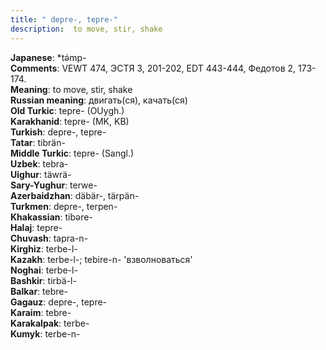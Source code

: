 ```yaml
---
title: " depre-, tepre-"
description:  to move, stir, shake
---
```


<strong>Japanese</strong>:  *tǝ́mp-<br>
<strong>Comments</strong>:  VEWT 474, ЭСТЯ 3, 201-202, EDT 443-444, Федотов 2, 173-174.<br>
<strong>Meaning</strong>:  to move, stir, shake<br>
<strong>Russian meaning</strong>:  двигать(ся), качать(ся)<br>
<strong>Old Turkic</strong>:  tepre- (OUygh.)<br>
<strong>Karakhanid</strong>:  tepre- (MK, KB)<br>
<strong>Turkish</strong>:  depre-, tepre-<br>
<strong>Tatar</strong>:  tibrän-<br>
<strong>Middle Turkic</strong>:  tepre- (Sangl.)<br>
<strong>Uzbek</strong>:  tebra-<br>
<strong>Uighur</strong>:  täwrä-<br>
<strong>Sary-Yughur</strong>:  terwe-<br>
<strong>Azerbaidzhan</strong>:  däbär-, tärpän-<br>
<strong>Turkmen</strong>:  depre-, terpen-<br>
<strong>Khakassian</strong>:  tibǝre-<br>
<strong>Halaj</strong>:  tepre-<br>
<strong>Chuvash</strong>:  tapra-n-<br>
<strong>Kirghiz</strong>:  terbe-l-<br>
<strong>Kazakh</strong>:  terbe-l-; tebire-n- 'взволноваться'<br>
<strong>Noghai</strong>:  terbe-l-<br>
<strong>Bashkir</strong>:  tirbä-l-<br>
<strong>Balkar</strong>:  tebre-<br>
<strong>Gagauz</strong>:  depre-, tepre-<br>
<strong>Karaim</strong>:  tebre-<br>
<strong>Karakalpak</strong>:  terbe-<br>
<strong>Kumyk</strong>:  terbe-n-<br>


